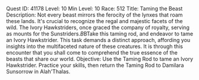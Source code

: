 Quest ID: 41178
Level: 10
Min Level: 10
Race: 512
Title: Taming the Beast
Description: Not every beast mirrors the ferocity of the lynxes that roam these lands. It's crucial to recognize the regal and majestic facets of the wild. The Ivory Hawkstriders, once graced the company of royalty, serving as mounts for the Sunstriders.$B$BTake this taming rod, and endeavor to tame an Ivory Hawkstrider. This task demands a distinct approach, affording you insights into the multifaceted nature of these creatures. It is through this encounter that you shall come to comprehend the true essence of the beasts that share our world.
Objective: Use the Taming Rod to tame an Ivory Hawkstrider. Practice your skills, then return the Taming Rod to Damilara Sunsorrow in Alah'Thalas.
